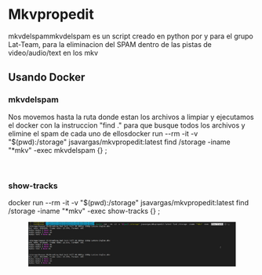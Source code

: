 # Mkvpropedit

mkvdelspammkvdelspam es un script creado en python por y para el grupo Lat-Team, para la eliminacion del SPAM dentro de las pistas de video/audio/text en los mkv

## Usando Docker <a href="#usando-docker" id="usando-docker"></a>

### mkvdelspam <a href="#mkvdelspam" id="mkvdelspam"></a>

Nos movemos hasta la ruta donde estan los archivos a limpiar y ejecutamos el docker con la instruccion "find ." para que busque todos los archivos y elimine el spam de cada uno de ellosdocker run --rm -it -v "$(pwd):/storage" jsavargas/mkvpropedit:latest find /storage -iname "\*mkv" -exec mkvdelspam {} ;

<figure><img src="https://files.gitbook.com/v0/b/gitbook-x-prod.appspot.com/o/spaces%2Fi1EvSMy6gwKQw1k9sI54%2Fuploads%2FgE9CvGZKrjOSzBhpaHrn%2Fimage.png?alt=media&#x26;token=a0bc8c93-0f79-4bd8-b394-b31e8cc227b1" alt=""><figcaption></figcaption></figure>

### show-tracks <a href="#show-tracks" id="show-tracks"></a>

​docker run --rm -it -v "$(pwd):/storage" jsavargas/mkvpropedit:latest find /storage -iname "\*mkv" -exec show-tracks {} ;

<figure><img src="../../.gitbook/assets/image.png" alt=""><figcaption></figcaption></figure>
